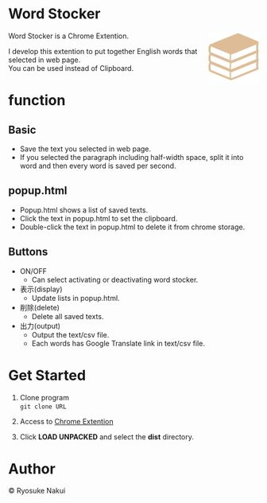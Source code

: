 # Word Stocker

Word Stocker is a Chrome Extention.
<img src='./public/book.png' width="20%" align="right">

I develop this extention to put together English words that selected in web page.  
You can be used instead of Clipboard.

# function

## Basic

- Save the text you selected in web page.
- If you selected the paragraph including half-width space, split it into word and then every word is saved per second.

## popup.html

- Popup.html shows a list of saved texts.
- Click the text in popup.html to set the clipboard.
- Double-click the text in popup.html to delete it from chrome storage.

## Buttons

- ON/OFF
  - Can select activating or deactivating word stocker.
- 表示(display)
  - Update lists in popup.html.
- 削除(delete)
  - Delete all saved texts.
- 出力(output)
  - Output the text/csv file.
  - Each words has Google Translate link in text/csv file.

# Get Started

1. Clone program  
   `git clone URL`

2. Access to [Chrome Extention](chrome://extensions/)
3. Click **LOAD UNPACKED** and select the **dist** directory.

# Author

©️ Ryosuke Nakui
